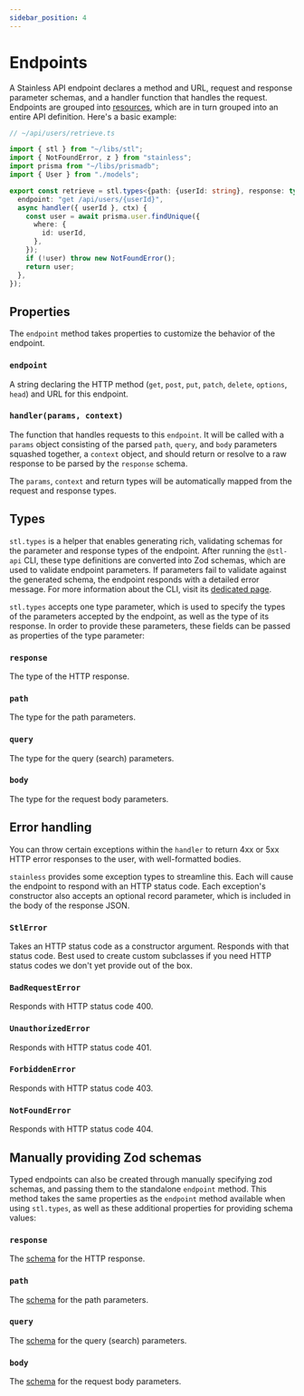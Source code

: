 ```yaml
---
sidebar_position: 4
---
```


# Endpoints

A Stainless API endpoint declares a method and URL, request and response parameter schemas, and
a handler function that handles the request. Endpoints are grouped into [resources](/stl/resources),
which are in turn grouped into an entire API definition. Here's a basic example:

```ts
// ~/api/users/retrieve.ts

import { stl } from "~/libs/stl";
import { NotFoundError, z } from "stainless";
import prisma from "~/libs/prismadb";
import { User } from "./models";

export const retrieve = stl.types<{path: {userId: string}, response: typeof User}>().endpoint({
  endpoint: "get /api/users/{userId}",
  async handler({ userId }, ctx) {
    const user = await prisma.user.findUnique({
      where: {
        id: userId,
      },
    });
    if (!user) throw new NotFoundError();
    return user;
  },
});
```
## Properties

The `endpoint` method takes properties to customize the behavior of the endpoint.

### `endpoint`

A string declaring the HTTP method (`get`, `post`, `put`, `patch`, `delete`, `options`, `head`) and
URL for this endpoint.


### `handler(params, context)`

The function that handles requests to this `endpoint`. It will be called with a `params` object consisting
of the parsed `path`, `query`, and `body` parameters squashed together, a `context` object, and should return
or resolve to a raw response to be parsed by the `response` schema.

The `params`, `context` and return types will be automatically mapped from the request and response types.

## Types
`stl.types` is a helper that enables generating rich, validating schemas for the parameter and 
response types of the endpoint. After running the `@stl-api` CLI, these type definitions are 
converted into Zod schemas, which are used to validate endpoint parameters. If parameters 
fail to validate against the generated schema, the endpoint responds with a detailed error message.
For more information about the CLI, visit its [dedicated page](/stl/cli).

`stl.types` accepts one type parameter, which is used to specify the types of the parameters accepted by the endpoint,
as well as the type of its response. In order to provide these parameters, these fields can be passed as 
properties of the type parameter:

### `response`

The type of the HTTP response.

### `path`

The type for the path parameters.

### `query`

The type for the query (search) parameters.

### `body`

The type for the request body parameters.

## Error handling

You can throw certain exceptions within the `handler` to return 4xx or 5xx HTTP error responses to the user, with well-formatted bodies.

`stainless` provides some exception types to streamline this. Each will cause the endpoint to respond with an HTTP status code.
Each exception's constructor also accepts an optional record
parameter, which is included in the body of the response JSON.

### `StlError`

Takes an HTTP status code as a constructor argument. Responds with
that status code. Best used to create custom subclasses if you need HTTP status codes we don't yet provide out of the box.

### `BadRequestError`

Responds with HTTP status code 400.

### `UnauthorizedError`

Responds with HTTP status code 401.

### `ForbiddenError`

Responds with HTTP status code 403.

### `NotFoundError`

Responds with HTTP status code 404.

## Manually providing Zod schemas

Typed endpoints can also be created through manually specifying 
zod schemas, and passing them to the standalone `endpoint` method.
This method takes the same properties as the `endpoint` method available when using `stl.types`,
as well as these additional properties for providing schema values:

### `response`

The [schema](/stl/schemas) for the HTTP response.

### `path`

The [schema](/stl/schemas) for the path parameters.

### `query`

The [schema](/stl/schemas) for the query (search) parameters.

### `body`

The [schema](/stl/schemas) for the request body parameters.
